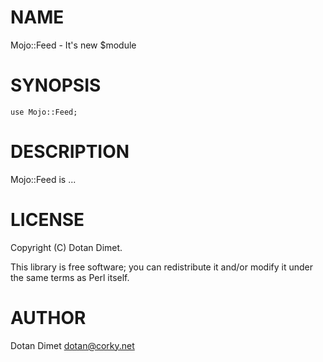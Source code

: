 # NAME

Mojo::Feed - It's new $module

# SYNOPSIS

    use Mojo::Feed;

# DESCRIPTION

Mojo::Feed is ...

# LICENSE

Copyright (C) Dotan Dimet.

This library is free software; you can redistribute it and/or modify
it under the same terms as Perl itself.

# AUTHOR

Dotan Dimet <dotan@corky.net>
